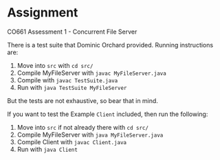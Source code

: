 # Assignment

CO661 Assessment 1 - Concurrent File Server

There is a test suite that Dominic Orchard provided. Running instructions are:

1. Move into `src` with `cd src/`
2. Compile MyFileServer with `javac MyFileServer.java`
3. Compile with `javac TestSuite.java`
4. Run with `java TestSuite MyFileServer`

But the tests are not exhaustive, so bear that in mind.

If you want to test the Example `Client` included, then run the following:

1. Move into `src` if not already there with `cd src/`
2. Compile MyFileServer with `java MyFileServer.java`
3. Compile Client with `javac Client.java`
4. Run with `java Client`
